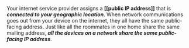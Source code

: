 Your internet service provider assigns a **[[public IP address]]** that is ***connected to your geographic location***. When network communications goes out from your device on the internet, they all have the same public-facing address. Just like all the roommates in one home share the same mailing address, ***all the devices on a network share the same public-facing IP address***. 